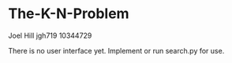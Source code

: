 # The-K-N-Problem
Joel Hill
jgh719
10344729

There is no user interface yet. Implement or run search.py for use.
